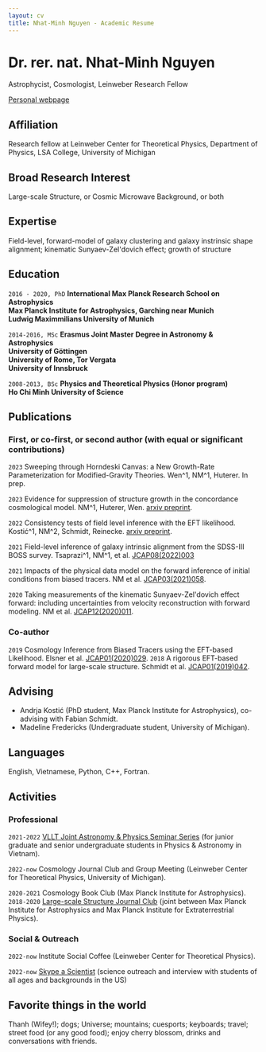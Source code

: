 ```yaml
---
layout: cv
title: Nhat-Minh Nguyen - Academic Resume
---
```

# Dr. rer. nat. Nhat-Minh Nguyen
Astrophycist, Cosmologist, Leinweber Research Fellow

<div id="webaddress">
<a href="https://minhmpa.github.io/">Personal webpage</a>
</div>

## Affiliation

Research fellow at Leinweber Center for Theoretical Physics, Department of Physics, LSA College, University of Michigan

## Broad Research Interest

Large-scale Structure, or Cosmic Microwave Background, or both

## Expertise

Field-level, forward-model of galaxy clustering and galaxy instrinsic shape alignment; kinematic Sunyaev-Zel'dovich effect; growth of structure


## Education

`2016 - 2020, PhD`
__International Max Planck Research School on Astrophysics__  
__Max Planck Institute for Astrophysics, Garching near Munich__  
__Ludwig Maximmilians University of Munich__

`2014-2016, MSc`
__Erasmus Joint Master Degree in Astronomy & Astrophysics__  
__University of G&ouml;ttingen__  
__University of Rome, Tor Vergata__  
__University of Innsbruck__

`2008-2013, BSc`
__Physics and Theoretical Physics (Honor program)__  
__Ho Chi Minh University of Science__

## Publications

<!-- A list is also available [online](http://scholar.google.co.uk/citations?user=LTOTl0YAAAAJ) -->

### First, or co-first, or second author (with equal or significant contributions)

`2023`
Sweeping through Horndeski Canvas: a New Growth-Rate Parameterization for Modified-Gravity Theories. Wen^1, NM^1, Huterer. In prep.

`2023`
Evidence for suppression of structure growth in the concordance cosmological model. NM^1, Huterer, Wen. <a href="https://arxiv.org/abs/2302.01331">arxiv preprint</a>.

`2022`
Consistency tests of field level inference with the EFT likelihood. Kosti&#263;^1, NM^2, Schmidt, Reinecke. <a href="https://arxiv.org/abs/2212.07875">arxiv preprint</a>.

`2021`
Field-level inference of galaxy intrinsic alignment from the SDSS-III BOSS survey. Tsaprazi^1, NM^1, et al. <a href="https://iopscience.iop.org/article/10.1088/1475-7516/2022/08/003">JCAP08(2022)003</a>

`2021`
Impacts of the physical data model on the forward inference of initial conditions from biased tracers. NM et al. <a href="https://iopscience.iop.org/article/10.1088/1475-7516/2021/03/058">JCAP03(2021)058</a>.

`2020`
Taking measurements of the kinematic Sunyaev-Zel'dovich effect forward: including uncertainties from velocity reconstruction with forward modeling. NM et al. <a href="">JCAP12(2020)011</a>.

### Co-author

`2019`
Cosmology Inference from Biased Tracers using the EFT-based Likelihood. Elsner et al. <a href="https://iopscience.iop.org/article/10.1088/1475-7516/2020/01/029">JCAP01(2020)029</a>.
`2018`
A rigorous EFT-based forward model for large-scale structure. Schmidt et al. <a href="https://iopscience.iop.org/article/10.1088/1475-7516/2019/01/042">JCAP01(2019)042</a>.

## Advising

- Andrja Kosti&#263; (PhD student, Max Planck Institute for Astrophysics), co-advising with Fabian Schmidt.
- Madeline Fredericks (Undergraduate student, University of Michigan).

## Languages
English, Vietnamese, Python, C++, Fortran.

## Activities

### Professional

`2021-2022`
 <a href="https://vllt-joint-seminar-series.github.io/2022/">VLLT Joint Astronomy & Physics Seminar Series</a> (for junior graduate and senior undergraduate students in Physics & Astronomy in Vietnam).

`2022-now`
Cosmology Journal Club and Group Meeting (Leinweber Center for Theoretical Physics, University of Michigan).

`2020-2021`
Cosmology Book Club (Max Planck Institute for Astrophysics).
`2018-2020`
<a href="https://wwwmpa.mpa-garching.mpg.de/CosmoClub/">Large-scale Structure Journal Club</a> (joint between Max Planck Institute for Astrophysics and Max Planck Institute for Extraterrestrial Physics).

### Social & Outreach

`2022-now`
Institute Social Coffee (Leinweber Center for Theoretical Physics).

`2022-now`
<a href="https://www.skypeascientist.com/">Skype a Scientist</a> (science outreach and interview with students of all ages and backgrounds in the US)

## Favorite things in the world

Thanh (Wifey!); dogs; Universe; mountains; cuesports; keyboards; travel; street food (or any good food); enjoy cherry blossom, drinks and conversations with friends.

<!-- ### Footer

Last updated: May 2013 -->


